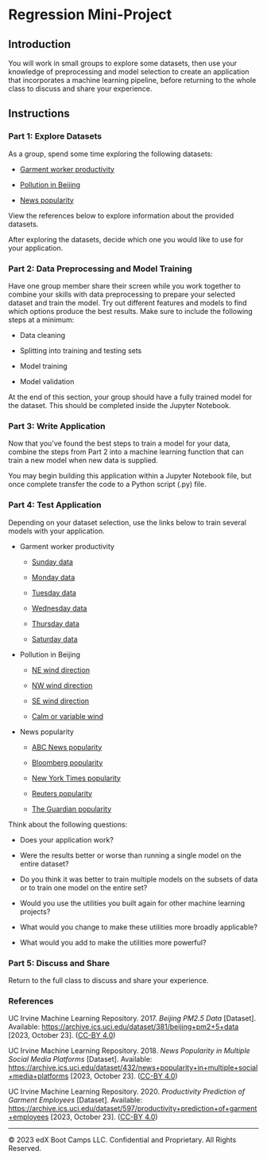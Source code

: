 # Regression Mini-Project

## Introduction

You will work in small groups to explore some datasets, then use your knowledge of preprocessing and model selection to create an application that incorporates a machine learning pipeline, before returning to the whole class to discuss and share your experience.

## Instructions

### Part 1: Explore Datasets

As a group, spend some time exploring the following datasets:

* [Garment worker productivity](https://static.bc-edx.com/ai/ail-v-1-0/m12/lesson_3/datasets/garments-worker-productivity.csv)

* [Pollution in Beijing](https://static.bc-edx.com/ai/ail-v-1-0/m12/lesson_3/datasets/beijing-pm2-5.csv)

* [News popularity](https://static.bc-edx.com/ai/ail-v-1-0/m12/lesson_3/datasets/news-popularity.csv)

View the references below to explore information about the provided datasets.

After exploring the datasets, decide which one you would like to use for your application.

### Part 2: Data Preprocessing and Model Training

Have one group member share their screen while you work together to combine your skills with data preprocessing to prepare your selected dataset and train the model. Try out different features and models to find which options produce the best results. Make sure to include the following steps at a minimum:

* Data cleaning

* Splitting into training and testing sets

* Model training

* Model validation

At the end of this section, your group should have a fully trained model for the dataset. This should be completed inside the Jupyter Notebook.

### Part 3: Write Application

Now that you've found the best steps to train a model for your data, combine the steps from Part 2 into a machine learning function that can train a new model when new data is supplied.

You may begin building this application within a Jupyter Notebook file, but once complete transfer the code to a Python script (.py) file.

### Part 4: Test Application

Depending on your dataset selection, use the links below to train several models with your application.

* Garment worker productivity

  * [Sunday data](https://static.bc-edx.com/ai/ail-v-1-0/m12/lesson_3/datasets/garments-worker-productivity-Sunday.csv)

  * [Monday data](https://static.bc-edx.com/ai/ail-v-1-0/m12/lesson_3/datasets/garments-worker-productivity-Sunday.csv)

  * [Tuesday data](https://static.bc-edx.com/ai/ail-v-1-0/m12/lesson_3/datasets/garments-worker-productivity-Sunday.csv)

  * [Wednesday data](https://static.bc-edx.com/ai/ail-v-1-0/m12/lesson_3/datasets/garments-worker-productivity-Sunday.csv)

  * [Thursday data](https://static.bc-edx.com/ai/ail-v-1-0/m12/lesson_3/datasets/garments-worker-productivity-Sunday.csv)

  * [Saturday data](https://static.bc-edx.com/ai/ail-v-1-0/m12/lesson_3/datasets/garments-worker-productivity-Sunday.csv)

* Pollution in Beijing

  * [NE wind direction](https://static.bc-edx.com/ai/ail-v-1-0/m12/lesson_3/datasets/beijing-pm2-5-NE.csv)

  * [NW wind direction](https://static.bc-edx.com/ai/ail-v-1-0/m12/lesson_3/datasets/beijing-pm2-5-NW.csv)

  * [SE wind direction](https://static.bc-edx.com/ai/ail-v-1-0/m12/lesson_3/datasets/beijing-pm2-5-SE.csv)

  * [Calm or variable wind](https://static.bc-edx.com/ai/ail-v-1-0/m12/lesson_3/datasets/beijing-pm2-5-cv.csv)

* News popularity

  * [ABC News popularity](https://static.bc-edx.com/ai/ail-v-1-0/m12/lesson_3/datasets/news-popularity-ABC-News.csv)

  * [Bloomberg popularity](https://static.bc-edx.com/ai/ail-v-1-0/m12/lesson_3/datasets/news-popularity-news-popularity-Bloomberg.csv)

  * [New York Times popularity](https://static.bc-edx.com/ai/ail-v-1-0/m12/lesson_3/datasets/news-popularity-New-York-Times.csv)

  * [Reuters popularity](https://static.bc-edx.com/ai/ail-v-1-0/m12/lesson_3/datasets/news-popularity-Reuters.csv)

  * [The Guardian popularity](https://static.bc-edx.com/ai/ail-v-1-0/m12/lesson_3/datasets/news-popularity-The-Guardian.csv)

Think about the following questions:

* Does your application work?

* Were the results better or worse than running a single model on the entire dataset?

* Do you think it was better to train multiple models on the subsets of data or to train one model on the entire set?

* Would you use the utilities you built again for other machine learning projects?

* What would you change to make these utilities more broadly applicable?

* What would you add to make the utilities more powerful?

### Part 5: Discuss and Share

Return to the full class to discuss and share your experience.

### References

UC Irvine Machine Learning Repository. 2017. *Beijing PM2.5 Data* [Dataset]. Available: https://archive.ics.uci.edu/dataset/381/beijing+pm2+5+data [2023, October 23]. ([CC-BY 4.0](https://creativecommons.org/licenses/by/4.0/legalcode))

UC Irvine Machine Learning Repository. 2018. *News Popularity in Multiple Social Media Platforms* [Dataset]. Available: https://archive.ics.uci.edu/dataset/432/news+popularity+in+multiple+social+media+platforms [2023, October 23]. ([CC-BY 4.0](https://creativecommons.org/licenses/by/4.0/legalcode))

UC Irvine Machine Learning Repository. 2020. *Productivity Prediction of Garment Employees* [Dataset]. Available: https://archive.ics.uci.edu/dataset/597/productivity+prediction+of+garment+employees [2023, October 23]. ([CC-BY 4.0](https://creativecommons.org/licenses/by/4.0/legalcode))

---

© 2023 edX Boot Camps LLC. Confidential and Proprietary. All Rights Reserved.
